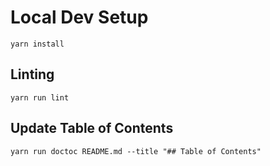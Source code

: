 # Local Dev Setup 

```
yarn install
```

## Linting

```
yarn run lint
```

## Update Table of Contents

```
yarn run doctoc README.md --title "## Table of Contents"
```